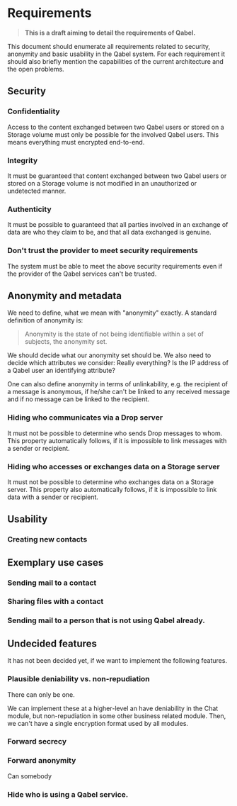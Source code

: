 # Requirements

> **This is a draft aiming to detail the requirements of Qabel.**

This document should enumerate all requirements related to security, anonymity and basic usability in the Qabel system. For each requirement it should also briefly mention the capabilities of the current architecture and the open problems. 

## Security
### Confidentiality
Access to the content exchanged between two Qabel users or stored on a Storage volume must only be possible for the involved Qabel users. This means everything must encrypted end-to-end.

### Integrity
It must be guaranteed that content exchanged between two Qabel users or stored on a Storage volume is not modified in an unauthorized or undetected manner.

### Authenticity
It must be possible to guaranteed that all parties involved in an exchange of data are who they claim to be, and that all data exchanged is genuine.

### Don't trust the provider to meet security requirements
The system must be able to meet the above security requirements even if the provider of the Qabel services can't be trusted.

## Anonymity and metadata
We need to define, what we mean with "anonymity" exactly. A standard definition of anonymity is:

> Anonymity is the state of not being identifiable within a set of subjects, the anonymity set.

We should decide what our anonymity set should be. We also need to decide which attributes we consider: Really everything? Is the IP address of a Qabel user an identifying attribute?

One can also define anonymity in terms of unlinkability, e.g. the recipient of a message is anonymous,
if he/she can't be linked to any received message and if no message can be linked to the recipient.

### Hiding who communicates via a Drop server
It must not be possible to determine who sends Drop messages to whom.
This property automatically follows, if it is impossible to link messages with a sender or recipient.

### Hiding who accesses or exchanges data on a Storage server
It must not be possible to determine who exchanges data on a Storage server.
This property also automatically follows, if it is impossible to link data with a sender or recipient.

## Usability
### Creating new contacts

## Exemplary use cases
### Sending mail to a contact

### Sharing files with a contact

### Sending mail to a person that is not using Qabel already.

## Undecided features
It has not been decided yet, if we want to implement the following features.

### Plausible deniability vs. non-repudiation
There can only be one.

We can implement these at a higher-level an have deniability in the Chat module,
but non-repudiation in some other business related module.
Then, we can't have a single encryption format used by all modules.

### Forward secrecy

### Forward anonymity
Can somebody 

### Hide who is using a Qabel service.
